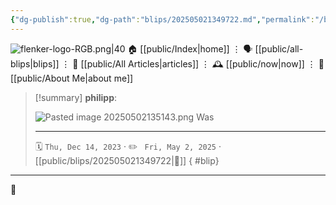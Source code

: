 ```yaml
---
{"dg-publish":true,"dg-path":"blips/202505021349722.md","permalink":"/blips/202505021349722/","title":"philipp on Threads @ 2023-12-14","created":"2023-12-14T00:00:00","updated":"2025-05-02T13:51:55"}
---
```



<div class="transclusion internal-embed is-loaded"><div class="markdown-embed">




![flenker-logo-RGB.png|40](/img/user/attachments/flenker-logo-RGB.png)
🏠 [[public/Index\|home]]  ⋮ 🗣️ [[public/all-blips\|blips]] ⋮  📝 [[public/All Articles\|articles]]  ⋮ 🕰️ [[public/now\|now]] ⋮ 🪪 [[public/About Me\|about me]]


</div></div>


> [!summary] **philipp**:
>
> ![Pasted image 20250502135143.png](/img/user/attachments/Pasted%20image%2020250502135143.png)
> Was
> - - -
>
> 🗓️ <code>Thu, Dec 14, 2023</code>  · ✏️ <code> Fri, May 2, 2025</code>  · [[public/blips/202505021349722\|🔗]]
{ #blip}


- - -

 👾
